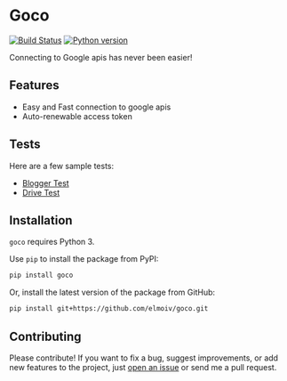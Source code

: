 # Goco
[![Build Status](https://api.travis-ci.org/elmoiv/goco.svg?branch=master)](https://travis-ci.org/elmoiv/goco)
[![Python version](https://img.shields.io/badge/python-3.x-brightgreen.svg)](https://pypi.org/project/goco/)

Connecting to Google apis has never been easier!


## Features

* Easy and Fast connection to google apis
* Auto-renewable access token

## Tests

Here are a few sample tests:

* [Blogger Test](https://github.com/elmoiv/goco/tree/master/tests/test2.py)
* [Drive Test](https://github.com/elmoiv/goco/tree/master/tests/test1.py)

## Installation
`goco` requires Python 3.

Use `pip` to install the package from PyPI:

```bash
pip install goco
```

Or, install the latest version of the package from GitHub:

```bash
pip install git+https://github.com/elmoiv/goco.git
```

## Contributing
Please contribute! If you want to fix a bug, suggest improvements, or add new features to the project, just [open an issue](https://github.com/elmoiv/goco/issues) or send me a pull request.
